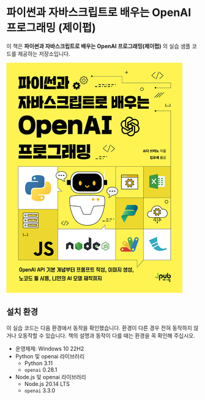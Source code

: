# 파이썬과 자바스크립트로 배우는 OpenAI 프로그래밍 (제이펍)

이 책은 **파이썬과 자바스크립트로 배우는 OpenAI 프로그래밍(제이펍)** 의 실습 샘플 코드를 제공하는 저장소입니다.

![](./img/cover.png)

## 설치 환경

이 실습 코드는 다음 환경에서 동작을 확인했습니다. 환경이 다른 경우 전혀 동작하지 않거나 오동작할 수 있습니다. 책의 설명과 동작이 다를 때는 환경을 꼭 확인해 주십시오.

- 운영체제: Windows 10 22H2
- Python 및 openai 라이브러리
  - Python 3.11
  - `openai` 0.28.1
- Node.js 및 openai 라이브러리
  - Node.js 20.14 LTS
  - `openai` 3.3.0


